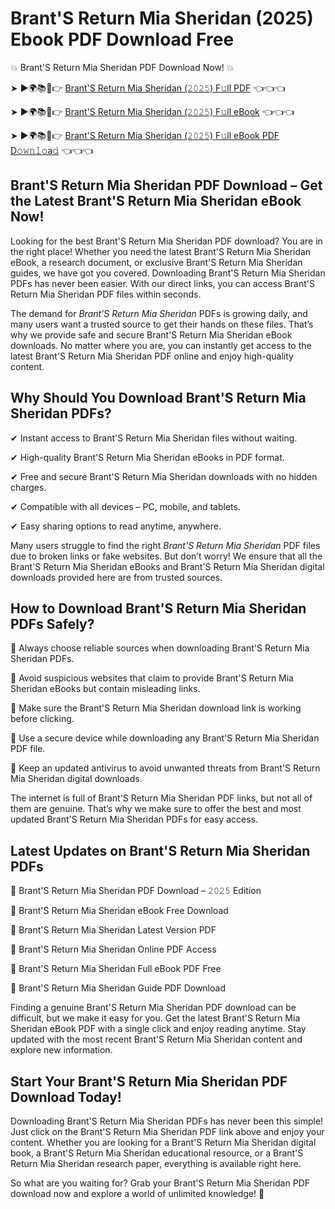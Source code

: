 # Brant'S Return Mia Sheridan (2025) Ebook PDF Download Free

💥 Brant'S Return Mia Sheridan PDF Download Now! 💥

➤ ►🌍📚📱👉 [Brant'S Return Mia Sheridan (𝟸𝟶𝟸𝟻) F𝚞ll PDF](https://getpdf.xyz/brants-return-mia-sheridan) 👈👈👈


➤ ►🌍📚📱👉 [Brant'S Return Mia Sheridan (𝟸𝟶𝟸𝟻) F𝚞ll eBook](https://getpdf.xyz/brants-return-mia-sheridan) 👈👈👈


➤ ►🌍📚📱👉 [Brant'S Return Mia Sheridan (𝟸𝟶𝟸𝟻) F𝚞ll eBook PDF D𝚘𝚠𝚗𝚕𝚘a𝚍](https://getpdf.xyz/brants-return-mia-sheridan) 👈👈👈


## Brant'S Return Mia Sheridan PDF Download – Get the Latest Brant'S Return Mia Sheridan eBook Now!

Looking for the best Brant'S Return Mia Sheridan PDF download? You are in the right place! Whether you need the latest Brant'S Return Mia Sheridan eBook, a research document, or exclusive Brant'S Return Mia Sheridan guides, we have got you covered. Downloading Brant'S Return Mia Sheridan PDFs has never been easier. With our direct links, you can access Brant'S Return Mia Sheridan PDF files within seconds.

The demand for *Brant'S Return Mia Sheridan* PDFs is growing daily, and many users want a trusted source to get their hands on these files. That’s why we provide safe and secure Brant'S Return Mia Sheridan eBook downloads. No matter where you are, you can instantly get access to the latest Brant'S Return Mia Sheridan PDF online and enjoy high-quality content.

## Why Should You Download Brant'S Return Mia Sheridan PDFs?

✔ Instant access to Brant'S Return Mia Sheridan files without waiting.

✔ High-quality Brant'S Return Mia Sheridan eBooks in PDF format.

✔ Free and secure Brant'S Return Mia Sheridan downloads with no hidden charges.

✔ Compatible with all devices – PC, mobile, and tablets.

✔ Easy sharing options to read anytime, anywhere.

Many users struggle to find the right *Brant'S Return Mia Sheridan* PDF files due to broken links or fake websites. But don’t worry! We ensure that all the Brant'S Return Mia Sheridan eBooks and Brant'S Return Mia Sheridan digital downloads provided here are from trusted sources.

## How to Download Brant'S Return Mia Sheridan PDFs Safely?

📌 Always choose reliable sources when downloading Brant'S Return Mia Sheridan PDFs.

📌 Avoid suspicious websites that claim to provide Brant'S Return Mia Sheridan eBooks but contain misleading links.

📌 Make sure the Brant'S Return Mia Sheridan download link is working before clicking.

📌 Use a secure device while downloading any Brant'S Return Mia Sheridan PDF file.

📌 Keep an updated antivirus to avoid unwanted threats from Brant'S Return Mia Sheridan digital downloads.

The internet is full of Brant'S Return Mia Sheridan PDF links, but not all of them are genuine. That’s why we make sure to offer the best and most updated Brant'S Return Mia Sheridan PDFs for easy access.

## Latest Updates on Brant'S Return Mia Sheridan PDFs

🔹 Brant'S Return Mia Sheridan PDF Download – 𝟸𝟶𝟸𝟻 Edition

🔹 Brant'S Return Mia Sheridan eBook Free Download

🔹 Brant'S Return Mia Sheridan Latest Version PDF

🔹 Brant'S Return Mia Sheridan Online PDF Access

🔹 Brant'S Return Mia Sheridan Full eBook PDF Free

🔹 Brant'S Return Mia Sheridan Guide PDF Download

Finding a genuine Brant'S Return Mia Sheridan PDF download can be difficult, but we make it easy for you. Get the latest Brant'S Return Mia Sheridan eBook PDF with a single click and enjoy reading anytime. Stay updated with the most recent Brant'S Return Mia Sheridan content and explore new information.

## Start Your Brant'S Return Mia Sheridan PDF Download Today!

Downloading Brant'S Return Mia Sheridan PDFs has never been this simple! Just click on the Brant'S Return Mia Sheridan PDF link above and enjoy your content. Whether you are looking for a Brant'S Return Mia Sheridan digital book, a Brant'S Return Mia Sheridan educational resource, or a Brant'S Return Mia Sheridan research paper, everything is available right here.

So what are you waiting for? Grab your Brant'S Return Mia Sheridan PDF download now and explore a world of unlimited knowledge! 🚀